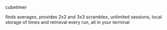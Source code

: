 cubetimer

finds averages, provides 2x2 and 3x3 scrambles, unlimited sessions, local storage of times and retrieval every run, all in your terminal

